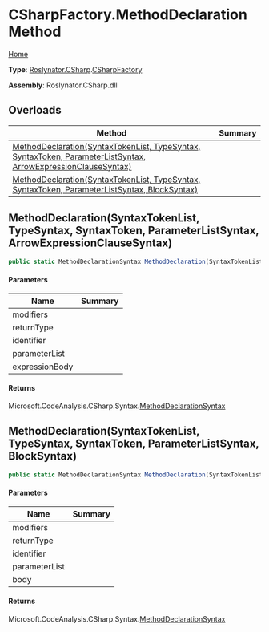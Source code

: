 # CSharpFactory\.MethodDeclaration Method

[Home](../../../../README.md)

**Type**: [Roslynator.CSharp](../../README.md)\.[CSharpFactory](../README.md)

**Assembly**: Roslynator\.CSharp\.dll

## Overloads

| Method | Summary |
| ------ | ------- |
| [MethodDeclaration(SyntaxTokenList, TypeSyntax, SyntaxToken, ParameterListSyntax, ArrowExpressionClauseSyntax)](#Roslynator_CSharp_CSharpFactory_MethodDeclaration_Microsoft_CodeAnalysis_SyntaxTokenList_Microsoft_CodeAnalysis_CSharp_Syntax_TypeSyntax_Microsoft_CodeAnalysis_SyntaxToken_Microsoft_CodeAnalysis_CSharp_Syntax_ParameterListSyntax_Microsoft_CodeAnalysis_CSharp_Syntax_ArrowExpressionClauseSyntax_) | |
| [MethodDeclaration(SyntaxTokenList, TypeSyntax, SyntaxToken, ParameterListSyntax, BlockSyntax)](#Roslynator_CSharp_CSharpFactory_MethodDeclaration_Microsoft_CodeAnalysis_SyntaxTokenList_Microsoft_CodeAnalysis_CSharp_Syntax_TypeSyntax_Microsoft_CodeAnalysis_SyntaxToken_Microsoft_CodeAnalysis_CSharp_Syntax_ParameterListSyntax_Microsoft_CodeAnalysis_CSharp_Syntax_BlockSyntax_) | |

## MethodDeclaration\(SyntaxTokenList, TypeSyntax, SyntaxToken, ParameterListSyntax, ArrowExpressionClauseSyntax\)<a name="Roslynator_CSharp_CSharpFactory_MethodDeclaration_Microsoft_CodeAnalysis_SyntaxTokenList_Microsoft_CodeAnalysis_CSharp_Syntax_TypeSyntax_Microsoft_CodeAnalysis_SyntaxToken_Microsoft_CodeAnalysis_CSharp_Syntax_ParameterListSyntax_Microsoft_CodeAnalysis_CSharp_Syntax_ArrowExpressionClauseSyntax_"></a>

```csharp
public static MethodDeclarationSyntax MethodDeclaration(SyntaxTokenList modifiers, TypeSyntax returnType, SyntaxToken identifier, ParameterListSyntax parameterList, ArrowExpressionClauseSyntax expressionBody)
```

#### Parameters

| Name | Summary |
| ---- | ------- |
| modifiers | |
| returnType | |
| identifier | |
| parameterList | |
| expressionBody | |

#### Returns

Microsoft\.CodeAnalysis\.CSharp\.Syntax\.[MethodDeclarationSyntax](https://docs.microsoft.com/en-us/dotnet/api/microsoft.codeanalysis.csharp.syntax.methoddeclarationsyntax)

## MethodDeclaration\(SyntaxTokenList, TypeSyntax, SyntaxToken, ParameterListSyntax, BlockSyntax\)<a name="Roslynator_CSharp_CSharpFactory_MethodDeclaration_Microsoft_CodeAnalysis_SyntaxTokenList_Microsoft_CodeAnalysis_CSharp_Syntax_TypeSyntax_Microsoft_CodeAnalysis_SyntaxToken_Microsoft_CodeAnalysis_CSharp_Syntax_ParameterListSyntax_Microsoft_CodeAnalysis_CSharp_Syntax_BlockSyntax_"></a>

```csharp
public static MethodDeclarationSyntax MethodDeclaration(SyntaxTokenList modifiers, TypeSyntax returnType, SyntaxToken identifier, ParameterListSyntax parameterList, BlockSyntax body)
```

#### Parameters

| Name | Summary |
| ---- | ------- |
| modifiers | |
| returnType | |
| identifier | |
| parameterList | |
| body | |

#### Returns

Microsoft\.CodeAnalysis\.CSharp\.Syntax\.[MethodDeclarationSyntax](https://docs.microsoft.com/en-us/dotnet/api/microsoft.codeanalysis.csharp.syntax.methoddeclarationsyntax)


